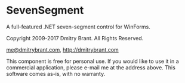 # SevenSegment

A full-featured .NET seven-segment control for WinForms.

Copyright 2009-2017 Dmitry Brant. All Rights Reserved.

me@dmitrybrant.com, http://dmitrybrant.com

This component is free for personal use.
If you would like to use it in a commercial application, please e-mail me at the address above.
This software comes as-is, with no warranty.
